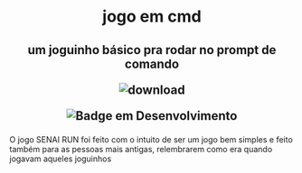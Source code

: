 <h1 align="center">jogo em cmd</h1>
<h2 align="center">um joguinho básico pra rodar no prompt de comando


![download](https://user-images.githubusercontent.com/106762009/202830628-8579a27e-12f5-495c-a86b-f8e40d4c4a47.jpeg)

![Badge em Desenvolvimento](http://img.shields.io/static/v1?label=STATUS&message=EM%20DESENVOLVIMENTO&color=GREEN&style=for-the-badge)
  </h2>
  
 <p>O jogo SENAI RUN foi feito com o intuito de ser um jogo bem simples e feito também para as pessoas mais antigas, relembrarem como era quando jogavam aqueles joguinhos</p>
 

